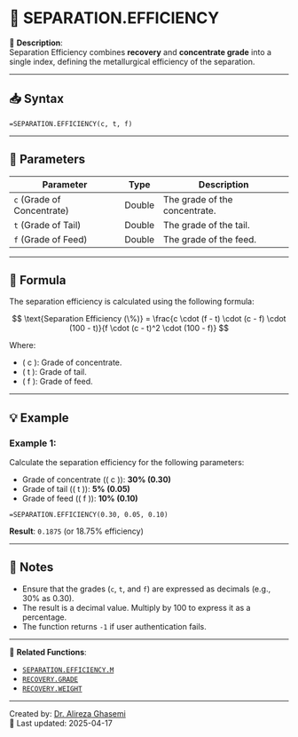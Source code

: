 # 🔁 SEPARATION.EFFICIENCY

🔹 **Description**:  
Separation Efficiency combines **recovery** and **concentrate grade** into a single index, defining the metallurgical efficiency of the separation.

---

## 📥 Syntax

```excel
=SEPARATION.EFFICIENCY(c, t, f)
```

---

## 🧾 Parameters

| Parameter               | Type   | Description                                                                 |
|--------------------------|--------|-----------------------------------------------------------------------------|
| `c` (Grade of Concentrate) | Double | The grade of the concentrate.                                               |
| `t` (Grade of Tail)        | Double | The grade of the tail.                                                      |
| `f` (Grade of Feed)        | Double | The grade of the feed.                                                      |

---

## 🧮 Formula

The separation efficiency is calculated using the following formula:

$$
\text{Separation Efficiency (\%)} = \frac{c \cdot (f - t) \cdot (c - f) \cdot (100 - t)}{f \cdot (c - t)^2 \cdot (100 - f)}
$$

Where:  
- \( c \): Grade of concentrate.  
- \( t \): Grade of tail.  
- \( f \): Grade of feed.  

---

## 💡 Example

### Example 1:
Calculate the separation efficiency for the following parameters:  
- Grade of concentrate (\( c \)): **30% (0.30)**  
- Grade of tail (\( t \)): **5% (0.05)**  
- Grade of feed (\( f \)): **10% (0.10)**

```excel
=SEPARATION.EFFICIENCY(0.30, 0.05, 0.10)
```

**Result**: `0.1875` (or 18.75% efficiency)

---

## 📝 Notes

- Ensure that the grades (`c`, `t`, and `f`) are expressed as decimals (e.g., 30% as 0.30).
- The result is a decimal value. Multiply by 100 to express it as a percentage.
- The function returns `-1` if user authentication fails.

---

📌 **Related Functions**:
- [`SEPARATION.EFFICIENCY.M`](./SeparationEfficiencyM.md)
- [`RECOVERY.GRADE`](./RecoveryGrade.md)
- [`RECOVERY.WEIGHT`](./RecoveryWeight.md)

---

Created by: [Dr. Alireza Ghasemi](https://github.com/Dr-Alireza-Ghasemi)  
📅 Last updated: 2025-04-17